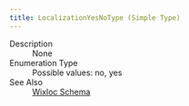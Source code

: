 ```yaml
---
title: LocalizationYesNoType (Simple Type)
---
```

<dl>
  <dt>Description</dt>
  <dd>None</dd>
  <dt>Enumeration Type</dt>
  <dd>Possible values: no, yes</dd>
  <dt>See Also</dt>
  <dd>
    <a href="../">Wixloc Schema</a>
  </dd>
</dl>
